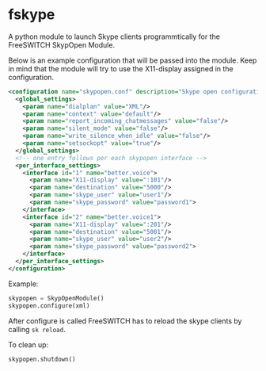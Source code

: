 fskype
======

A python module to launch Skype clients programmtically for the FreeSWITCH SkypOpen Module.

Below is an example configuration that will be passed into the module. Keep in mind that the module will try to use the X11-display assigned in the configuration.

```xml
<configuration name="skypopen.conf" description="Skype open configuration">
  <global_settings> 
    <param name="dialplan" value="XML"/>
    <param name="context" value="default"/>
    <param name="report_incoming_chatmessages" value="false"/>
    <param name="silent_mode" value="false"/>
    <param name="write_silence_when_idle" value="false"/>
    <param name="setsockopt" value="true"/>     
  </global_settings>
  <!-- one entry follows per each skypopen interface -->
  <per_interface_settings>
    <interface id="1" name="better.voice">
      <param name="X11-display" value=":101"/>
      <param name="destination" value="5000"/>
      <param name="skype_user" value="user1"/>
      <param name="skype_password" value="password1">
    </interface>
    <interface id="2" name="better.voice1">
      <param name="X11-display" value=":201"/>
      <param name="destination" value="5001"/>
      <param name="skype_user" value="user2"/>
      <param name="skype_password" value="password2">
    </interface>
  </per_interface_settings>
</configuration>
```

Example:
```python
skypopen = SkypOpenModule()
skypopen.configure(xml)
```
After configure is called FreeSWITCH has to reload the skype clients by calling `sk reload`.

To clean up:
```python
skypopen.shutdown()
```